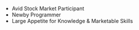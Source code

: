 - Avid Stock Market Participant
- Newby Programmer
- Large Appetite for Knowledge & Marketable Skills


<!---
ricky-carlson/ricky-carlson is a ✨ special ✨ repository because its `README.md` (this file) appears on your GitHub profile.
You can click the Preview link to take a look at your changes.
--->
